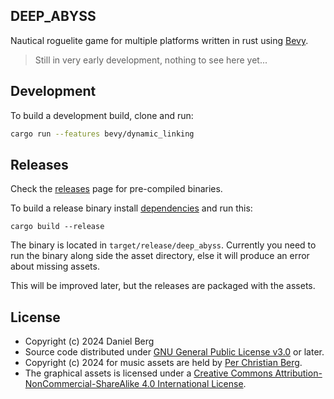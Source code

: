 DEEP\_ABYSS
----

Nautical roguelite game for multiple platforms written in rust using
[Bevy](https://bevyengine.org/).

> Still in very early development, nothing to see here yet...

## Development

To build a development build, clone and run:
```sh
cargo run --features bevy/dynamic_linking
```
## Releases

Check the [releases](https://github.com/roosta/deep_abyss/releases) page for pre-compiled binaries.


To build a release binary install [dependencies](https://github.com/bevyengine/bevy/blob/main/docs/linux_dependencies.md) and run this:
```
cargo build --release
```
The binary is located in `target/release/deep_abyss`. Currently you need to run
the binary along side the asset directory, else it will produce an error about
missing assets.

This will be improved later, but the releases are packaged with the assets.


## License

- Copyright (c) 2024 Daniel Berg
- Source code distributed under [GNU General Public License v3.0](LICENSE) or later.
- Copyright (c) 2024 for music assets are held by [Per Christian Berg](https://perchristianberg.com).
- The graphical assets is licensed under a <a rel="license"
  href="http://creativecommons.org/licenses/by-nc-sa/4.0/">Creative Commons
  Attribution-NonCommercial-ShareAlike 4.0 International License</a>.

